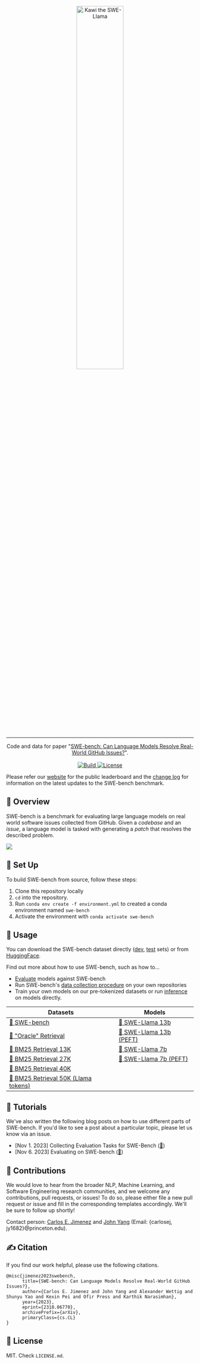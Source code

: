 <p align="center">
  <a href="https://github.com/princeton-nlp/Llamao">
    <img src="assets/swellama_banner.png" width="50%" alt="Kawi the SWE-Llama" />
  </a>
</p>

---
<p align="center">
Code and data for paper "<a href="http://swe-bench.github.io/paper.pdf">SWE-bench: Can Language Models Resolve Real-World GitHub Issues?</a>".
    </br>
    </br>
    <a href="https://www.python.org/">
        <img alt="Build" src="https://img.shields.io/badge/Python-3.8+-1f425f.svg?color=purple">
    </a>
    <a href="https://copyright.princeton.edu/policy">
        <img alt="License" src="https://img.shields.io/badge/License-MIT-blue">
    </a>
</p>

Please refer our [website](http://swe-bench.github.io) for the public leaderboard and the [change log](https://github.com/princeton-nlp/SWE-bench/blob/master/CHANGELOG.md) for information on the latest updates to the SWE-bench benchmark.

## 👋 Overview
SWE-bench is a benchmark for evaluating large language models on real world software issues collected from GitHub.
Given a *codebase* and an *issue*, a language model is tasked with generating a *patch* that resolves the described problem.

<img src="assets/teaser.png">

## 🚀 Set Up
To build SWE-bench from source, follow these steps:
1. Clone this repository locally
2. `cd` into the repository.
3. Run `conda env create -f environment.yml` to created a conda environment named `swe-bench`
4. Activate the environment with `conda activate swe-bench`

## 💽 Usage
You can download the SWE-bench dataset directly ([dev](https://drive.google.com/uc?export=download&id=1SbOxHiR0eXlq2azPSSOIDZz-Hva0ETpX), [test](https://drive.google.com/uc?export=download&id=164g55i3_B78F6EphCZGtgSrd2GneFyRM) sets) or from [HuggingFace](https://huggingface.co/datasets/princeton-nlp/SWE-bench).

Find out more about how to use SWE-bench, such as how to...
* [Evaluate](https://github.com/princeton-nlp/SWE-bench/blob/master/harness/) models against SWE-bench
* Run SWE-bench's [data collection procedure](https://github.com/princeton-nlp/SWE-bench/blob/master/collect/) on your own repositories
* Train your own models on our pre-tokenized datasets or run [inference](https://github.com/princeton-nlp/SWE-bench/blob/master/inference/) on models directly.

| Datasets | Models |
| - | - |
| [🤗 SWE-bench](https://huggingface.co/datasets/princeton-nlp/SWE-bench) | [🦙 SWE-Llama 13b](https://huggingface.co/princeton-nlp/SWE-Llama-13b) |
| [🤗 "Oracle" Retrieval](https://huggingface.co/datasets/princeton-nlp/SWE-bench_oracle) | [🦙 SWE-Llama 13b (PEFT)](https://huggingface.co/princeton-nlp/SWE-Llama-13b-peft) |
| [🤗 BM25 Retrieval 13K](https://huggingface.co/datasets/princeton-nlp/SWE-bench_bm25_13K) | [🦙 SWE-Llama 7b](https://huggingface.co/princeton-nlp/SWE-Llama-7b) |
| [🤗 BM25 Retrieval 27K](https://huggingface.co/datasets/princeton-nlp/SWE-bench_bm25_27K) | [🦙 SWE-Llama 7b (PEFT)](https://huggingface.co/princeton-nlp/SWE-Llama-7b-peft) |
| [🤗 BM25 Retrieval 40K](https://huggingface.co/datasets/princeton-nlp/SWE-bench_bm25_40K) | |
| [🤗 BM25 Retrieval 50K (Llama tokens)](https://huggingface.co/datasets/princeton-nlp/SWE-bench_bm25_50k_llama)   | |

## 🍎 Tutorials
We've also written the following blog posts on how to use different parts of SWE-bench.
If you'd like to see a post about a particular topic, please let us know via an issue.
* [Nov 1. 2023] Collecting Evaluation Tasks for SWE-Bench ([🔗](https://github.com/princeton-nlp/SWE-bench/tree/main/tutorials/collection.md))
* [Nov 6. 2023] Evaluating on SWE-bench ([🔗](https://github.com/princeton-nlp/SWE-bench/tree/main/tutorials/evaluation.md))

## 💫 Contributions
We would love to hear from the broader NLP, Machine Learning, and Software Engineering research communities, and we welcome any contributions, pull requests, or issues!
To do so, please either file a new pull request or issue and fill in the corresponding templates accordingly. We'll be sure to follow up shortly!

Contact person: [Carlos E. Jimenez](http://www.carlosejimenez.com/) and [John Yang](https://john-b-yang.github.io/) (Email: {carlosej, jy1682}@princeton.edu).

## ✍️ Citation
If you find our work helpful, please use the following citations.
```
@misc{jimenez2023swebench,
      title={SWE-bench: Can Language Models Resolve Real-World GitHub Issues?}, 
      author={Carlos E. Jimenez and John Yang and Alexander Wettig and Shunyu Yao and Kexin Pei and Ofir Press and Karthik Narasimhan},
      year={2023},
      eprint={2310.06770},
      archivePrefix={arXiv},
      primaryClass={cs.CL}
}
```

## 🪪 License
MIT. Check `LICENSE.md`.
